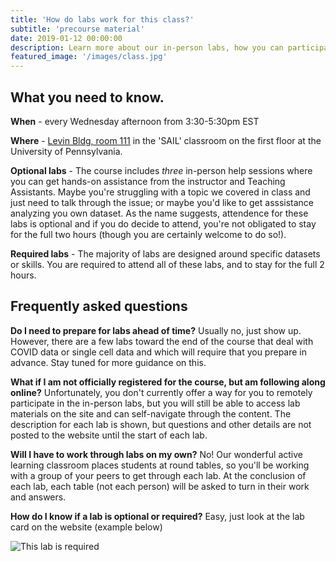 ```yaml
---
title: 'How do labs work for this class?'
subtitle: 'precourse material'
date: 2019-01-12 00:00:00
description: Learn more about our in-person labs, how you can participate in-person or virtually, and what you'll learn along the way.
featured_image: '/images/class.jpg'
---
```


## What you need to know.

**When** - every Wednesday afternoon from 3:30-5:30pm EST 

**Where** - [Levin Bldg, room 111](https://www.facilities.upenn.edu/maps?glid=720) in the 'SAIL' classroom on the first floor at the University of Pennsylvania.  

**Optional labs** - The course includes *three* in-person help sessions where you can get hands-on assistance from the instructor and Teaching Assistants.  Maybe you're struggling with a topic we covered in class and just need to talk through the issue; or maybe you'd like to get asssistance analyzing you own dataset.  As the name suggests, attendence for these labs is optional and if you do decide to attend, you're not obligated to stay for the full two hours (though you are certainly welcome to do so!).  

**Required labs** - The majority of labs are designed around specific datasets or skills.  You are required to attend all of these labs, and to stay for the full 2 hours.  

## Frequently asked questions

**Do I need to prepare for labs ahead of time?**  Usually no, just show up.  However, there are a few labs toward the end of the course that deal with COVID data or single cell data and which will require that you prepare in advance.  Stay tuned for more guidance on this.

**What if I am not officially registered for the course, but am following along online?**  Unfortunately, you don't currently offer a way for you to remotely participate in the in-person labs, but you will still be able to access lab materials on the site and can self-navigate through the content.  The description for each lab is shown, but questions and other details are not posted to the website until the start of each lab.

**Will I have to work through labs on my own?** No! Our wonderful active learning classroom places students at round tables, so you'll be working with a group of your peers to get through each lab.  At the conclusion of each lab, each table (not each person) will be asked to turn in their work and answers.

**How do I know if a lab is optional or required?**  Easy, just look at the lab card on the website (example below)

![This lab is required](http://DIYtranscriptomics.github.io/images/labCard.png)





